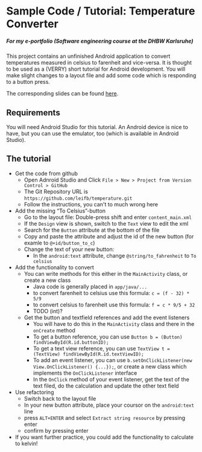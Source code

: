 # Sample Code / Tutorial: Temperature Converter
##### For my e-portfolio (Software engineering course at the DHBW Karlsruhe)

This project contains an unfinished Android application to convert temperatures measured in celsius to farenheit and vice-versa. It is thought to be used as a (VERRY) short tutorial for Android development.
You will make slight changes to a layout file and add some code which is responding to a button press.

The corresponding slides can be found [here](http://redirect.viglink.com/?key=bbb516d91daee20498798694a42dd559%20&u=https%3A//docs.google.com/presentation/d/1cLNHOWLDiY80rx5IJ7IbNHvlUwg6DGV3GmWNkK1OYoc/edit%3Fusp%3Dsharing).

## Requirements

You will need Android Studio for this tutorial. An Android device is nice to have, but you can use the emulator, too (which is available in Android Studio).

## The tutorial

* Get the code from github
  * Open Adnroid Studio and Click ``File > New > Project from Version Control > GitHub``
  * The Git Repository URL is ``https://github.com/leifb/temperature.git``
  * Follow the instructions, you can't to much wrong here
* Add the missing “To Celsius”-button
  * Go to the layout file: Double-press shift and enter ``content_main.xml``
  * If the ``Design`` view is shown, switch to the ``Text`` view to edit the xml
  * Search for the ``Button`` attribute at the bottom of the file
  * Copy and paste the attribute and adjust the id of the new button (for examle to ``@+id/button_to_c``)
  * Change the text of your new button:
    * In the ``android:text`` attribute, change ``@string/to_fahrenheit`` to ``To celsius``
* Add the functionality to convert
  * You can write methods for this either in the ``MainActivity`` class, or create a new class
    * Java code is generally placed in ``app/java/...``
    * to convert farenheit to celsius use this formula: ``c = (f - 32) * 5/9``
    * to convert celsius to farenheit use this formula: ``f = c * 9/5 + 32``
    * TODO (int)?
  * Get the button and textfield references and add the event listeners
    * You will have to do this in the ``MainActivity`` class and there in the ``onCreate`` method
    * To get a button reference, you can use ``Button b = (Button) findViewById(R.id.buttonID);``
    * To get a text view reference, you can use ``TextView t = (TextView) findViewById(R.id.textViewID);``
    * To add an event listener, you can use ``b.setOnClickListener(new View.OnClickListener() {...});``, or create a new class which implements the ``OnClickListener`` interface
    * In the ``OnClick`` method of your event listener, get the text of the text filed, do the calculation and update the other text field
* Use refactoring
  * Switch back to the layout file
  * In your new button attribute, place your coursor on the ``android:text`` line
  * press ``ALT+ENTER`` and select ``Extract string resource`` by pressing enter
  * confirm by pressing enter
* If you want further practice, you could add the functionality to calculate to kelvin!
    

  
  
